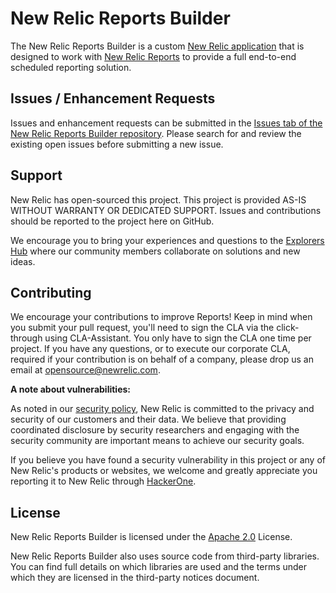 # New Relic Reports Builder

The New Relic Reports Builder is a custom [New Relic application](https://docs.newrelic.com/docs/new-relic-solutions/build-nr-ui/build-nr-app/)
that is designed to work with [New Relic Reports](https://github.com/newrelic/nr-reports)
to provide a full end-to-end scheduled reporting solution.

## Issues / Enhancement Requests

Issues and enhancement requests can be submitted in the
[Issues tab of the New Relic Reports Builder repository](https://github.com/newrelic/nr-labs-reports-builder/issues).
Please search for and review the existing open issues before submitting a new
issue.

## Support

New Relic has open-sourced this project. This project is provided AS-IS WITHOUT
WARRANTY OR DEDICATED SUPPORT. Issues and contributions should be reported to
the project here on GitHub.

We encourage you to bring your experiences and questions to the
[Explorers Hub](https://discuss.newrelic.com) where our community members
collaborate on solutions and new ideas.

## Contributing

We encourage your contributions to improve Reports! Keep in mind when you
submit your pull request, you'll need to sign the CLA via the click-through
using CLA-Assistant. You only have to sign the CLA one time per project. If you
have any questions, or to execute our corporate CLA, required if your
contribution is on behalf of a company, please drop us an email at
opensource@newrelic.com.

**A note about vulnerabilities:**

As noted in our [security policy](../../security/policy), New Relic is committed
to the privacy and security of our customers and their data. We believe that
providing coordinated disclosure by security researchers and engaging with the
security community are important means to achieve our security goals.

If you believe you have found a security vulnerability in this project or any
of New Relic's products or websites, we welcome and greatly appreciate you
reporting it to New Relic through [HackerOne](https://hackerone.com/newrelic).

## License

New Relic Reports Builder is licensed under the [Apache 2.0](http://apache.org/licenses/LICENSE-2.0.txt)
License.

New Relic Reports Builder also uses source code from third-party libraries. You
can find full details on which libraries are used and the terms under which they
are licensed in the third-party notices document.
